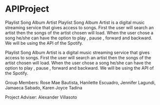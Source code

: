 # APIProject

Playlist Song Album Artist
Playlist Song Album Artist is a digital music streaming service that gives access to songs. First the user will search an artist then the songs of the artist chosen will load. When the user chose a song he/she can have the option to play , pause , forward and backward. We will be using the API of the Spotify.

Playlist Song Album Artist is a digital music streaming service that gives access to songs. First the user will search an artist then the songs of the artist chosen will load. When the user chose a song he/she can have the option to play , pause , forward and backward. We will be using the API of the Spotify.

Group Members: 
Rose Mae Bautista,
Hanilette Escuadro, 
Jennifer Lagundi, 
Jamaeca Sabado, 
Karen Joyce Tadina

Project Adviser:
Alexander Villasoto

